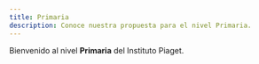 ```yaml
---
title: Primaria
description: Conoce nuestra propuesta para el nivel Primaria.
---
```


Bienvenido al nivel **Primaria** del Instituto Piaget.
